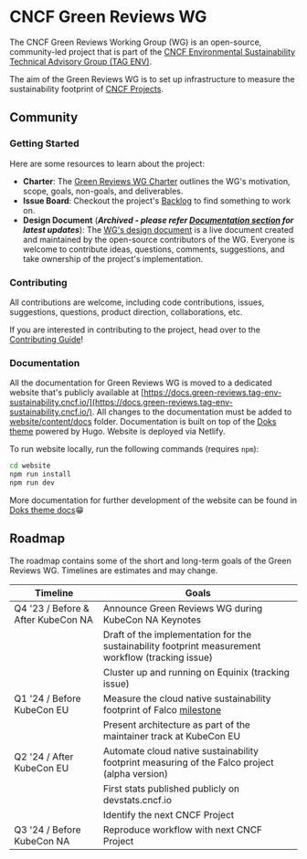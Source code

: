# CNCF Green Reviews WG

The CNCF Green Reviews Working Group (WG) is an open-source, community-led project that is part of the [CNCF Environmental Sustainability Technical Advisory Group (TAG ENV)](https://github.com/cncf/tag-env-sustainability).

The aim of the Green Reviews WG is to set up infrastructure to measure the sustainability footprint of [CNCF Projects](https://www.cncf.io/projects).

## Community

### Getting Started

Here are some resources to learn about the project:

- **Charter**: The [Green Reviews WG Charter](https://github.com/cncf/tag-env-sustainability/blob/main/working-groups/green-reviews/charter.md) outlines the WG's motivation, scope, goals, non-goals, and deliverables.
- **Issue Board**: Checkout the project's [Backlog](https://github.com/orgs/cncf/projects/10/views/12) to find something to work on.
- **Design Document** (***Archived - please refer [Documentation section](#documentation) for latest updates***): The [WG's design document](https://docs.google.com/document/d/19fzZW-IMv2kDNatKFHeHh7wqcEN0e2N60wzxvCGZd48/edit?usp=sharing) is a live document created and maintained by the open-source contributors of the WG. Everyone is welcome to contribute ideas, questions, comments, suggestions, and take ownership of the project's implementation.

### Contributing

All contributions are welcome, including code contributions, issues, suggestions, questions, product direction, collaborations, etc.

If you are interested in contributing to the project, head over to the [Contributing Guide](./CONTRIBUTING.md)!

### Documentation

All the documentation for Green Reviews WG is moved to a dedicated website that's publicly available at [https://docs.green-reviews.tag-env-sustainability.cncf.io/](https://docs.green-reviews.tag-env-sustainability.cncf.io/).
All changes to the documentation must be added to [website/content/docs](./website/content/docs/) folder. Documentation is built on top of the [Doks theme](https://getdoks.org/docs/start-here/getting-started) powered by Hugo. Website is deployed via Netlify.

To run website locally, run the following commands (requires ```npm```):

``` bash
cd website
npm run install
npm run dev
```

More documentation for further development of the website can be found in [Doks theme docs](https://getdoks.org/docs/start-here/getting-started)😁

## Roadmap

The roadmap contains some of the short and long-term goals of the Green Reviews WG. Timelines are estimates and may change.

| Timeline | Goals |
|---|---|
| Q4 '23 / Before & After KubeCon NA  | Announce Green Reviews WG during KubeCon NA Keynotes  |
| | Draft of the implementation for the sustainability footprint measurement workflow (tracking issue) |
| | Cluster up and running on Equinix (tracking issue) |
| Q1 '24 / Before KubeCon EU  | Measure the cloud native sustainability footprint of Falco [milestone](https://github.com/cncf-tags/green-reviews-tooling/milestone/1) |
| | Present architecture as part of the maintainer track at KubeCon EU  |
| Q2 '24 / After KubeCon EU  | Automate cloud native sustainability footprint measuring of the Falco project (alpha version) |
|| First stats published publicly on devstats.cncf.io |
|| Identify the next CNCF Project |
| Q3 '24 / Before KubeCon NA  |  Reproduce workflow with next CNCF Project |
